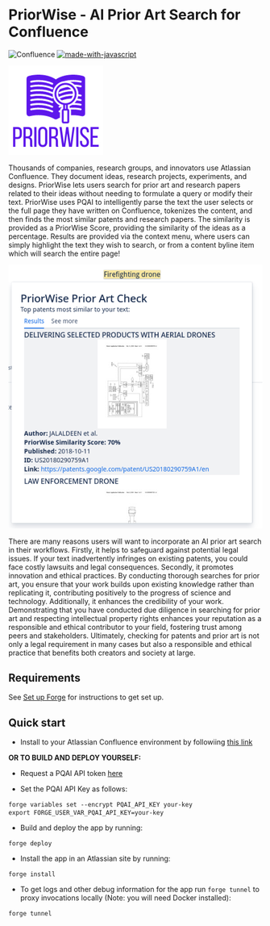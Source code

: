 # PriorWise - AI Prior Art Search for Confluence
![Confluence](https://img.shields.io/badge/confluence-%23172BF4.svg?style=for-the-badge&logo=confluence&logoColor=white) [![made-with-javascript](https://img.shields.io/badge/Made%20with-JavaScript-1f425f.svg)](https://www.javascript.com)

![logo](./priorwise.jpg)

Thousands of companies, research groups, and innovators use Atlassian Confluence. They document ideas, research projects, experiments, and designs. PriorWise lets users search for prior art and research papers related to their ideas without needing to formulate a query or modify their text. PriorWise uses PQAI to intelligently parse the text the user selects or the full page they have written on Confluence, tokenizes the content, and then finds the most similar patents and research papers. The similarity is provided as a PriorWise Score, providing the similarity of the ideas as a percentage. Results are provided via the context menu, where users can simply highlight the text they wish to search, or from a content byline item which will search the entire page!

![logo](./screenshot.png)

There are many reasons users will want to incorporate an AI prior art search in their workflows. Firstly, it helps to safeguard against potential legal issues. If your text inadvertently infringes on existing patents, you could face costly lawsuits and legal consequences. Secondly, it promotes innovation and ethical practices. By conducting thorough searches for prior art, you ensure that your work builds upon existing knowledge rather than replicating it, contributing positively to the progress of science and technology. Additionally, it enhances the credibility of your work. Demonstrating that you have conducted due diligence in searching for prior art and respecting intellectual property rights enhances your reputation as a responsible and ethical contributor to your field, fostering trust among peers and stakeholders. Ultimately, checking for patents and prior art is not only a legal requirement in many cases but also a responsible and ethical practice that benefits both creators and society at large.

## Requirements

See [Set up Forge](https://developer.atlassian.com/platform/forge/set-up-forge/) for instructions to get set up.

## Quick start

- Install to your Atlassian Confluence environment by followiing [this link](https://developer.atlassian.com/console/install/2a4cc90e-1bf5-412f-ad9b-bf4f0f86254b?signature=32e0eae444ce56f9eaafce643b936a0af77c3c4dfeecf1a02b926aceb508997107c6945c1b21682033c5c01a7bc180b9a0bb742ea79310f997b8c8737abe4408&product=confluence)

**OR TO BUILD AND DEPLOY YOURSELF:**

- Request a PQAI API token [here](https://projectpq.ai/get-involved/)

- Set the PQAI API Key as follows:
``````
forge variables set --encrypt PQAI_API_KEY your-key
export FORGE_USER_VAR_PQAI_API_KEY=your-key
``````

- Build and deploy the app by running:
```
forge deploy
```

- Install the app in an Atlassian site by running:
```
forge install
```

- To get logs and other debug information for the app run `forge tunnel` to proxy invocations locally (Note: you will need Docker installed):
```
forge tunnel
```